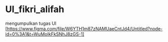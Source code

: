 # UI_fikri_alifah
mengumpulkan tugas UI
[https://www.figma.com/file/W6YTH1m87zNAMUaeCntJd4/Untitled?node-id=0%3A1&t=WuMoIkFkSNhJ8zGS-1]

